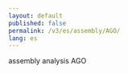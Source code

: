 ```yaml
---
layout: default
published: false
permalink: /v3/es/assembly/AGO/
lang: es
---
```


assembly analysis AGO
